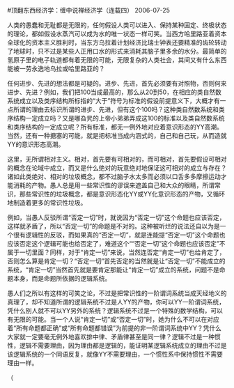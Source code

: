 #顶翻东西经济学：缠中说禅经济学（连载四）
2006-07-25


     
人类的愚蠢和无耻都是无限的，任何假设人类可以进入、保持某种固定、终极状态的理论，都如假设水蒸汽可以成为水的唯一状态一样可笑。当西方哈里路亚着资本全球化的资本主义胜利时，当东方乌拉着计划经济比瑞士钟表还要精准的齿轮转动了地球时，只不过是某些人正用口水的形式来消耗其脑子里多余的水分。最简单的氢原子里的电子轨道都有着无限的可能，无限复杂的人类社会，其间又有什么东西能被一劳永逸地乌拉或哈里路亚的？
 
      
任何进步、先进的想法都是可疑的。进步、先进，首先必须要有对照物，否则何来进步、先进？例如，我们把100当成最高的，那么从20到50，在相应的类自然数系统成立以及类序结构所标指的“大于”符号为标准的假设前提意义下，大概才有一点所谓的理由去标识所谓的进步、先进，但有这个100吗？这种类自然数系统和类序结构一定成立吗？又是哪旮旯的上帝小弟弟弄成这100的标准以及类自然数系统和类序结构的一定成立呢？所有标准，都无一例外地对应着意识形态的YY高潮。当然，还有一种搪塞的可能，就是把标准当成内涵式的，自己和自己玩，从而造就YY的意识形态高潮。
 
     
这里，无所谓相对主义。相对，首先要有可相对的，而可相对，首先要假设可相对的概念在论域中成立，而又是什么绝对的玩意绝对地保证这可相对的成立与存在？诸如此类绝对、相对的垃圾概念，都不过脑子水太多而必须以口舌多多摩擦运动才能消耗的产物。愚人总是用一些常识性的谬误来遮盖自己和大众的眼睛，所谓常识，那些常识性的垃圾概念，都是意识形态化YY或YY化意识形态的产物，又循环地制造着更多的常识性垃圾。
 
     
例如，当愚人反驳所谓“否定一切”时，就说因为“否定一切”这个命题也应该否定，这样就矛盾了，所以“否定一切”的命题是不对的。这种被听烂的说法还自以为是一个很有逻辑性的反驳，而如果真的“否定一切”，就是连能提“否定一切”这个命题也应该否定这个逻辑可能也给否定了，难道这个““否定一切”这个命题也应该否定”不属于一切里面？同样，对于“肯定一切”来说，当然连否定“肯定一切”也给肯定了，否则怎么算是肯定一切？“否定一切”首先否定的当然就是让“否定一切”不能成立的系统，“肯定一切”当然首先就是要肯定那能让“肯定一切”成立的系统，问题不是命题本身，而是命题所依据的逻辑系统。
 
    
愚人们之所以有这样的可笑之论，不过是把常识性的一阶谓词系统当成天经地义的真理了，却不知道所谓的逻辑系统不过是人YY的产物，你可以YY一阶谓词系统，凭什么别人就不可以YY另外的系统？逻辑系统不过是一个特殊的数学结构，可以有无限的可能。当一个人说“肯定一切”或“否定一切”时，她为什么不可以在对应着“所有命题都正确”或“所有命题都错误”为前提的非一阶谓词系统中YY？凭什么大家就一定要毫无例外地喜欢排中律、矛盾律甚至是同一律？逻辑不过是一种惯性，逻辑不需要理由，因为理由都是逻辑的，能证明某逻辑系统成立的理由不过是该逻辑系统的一个同语反复，就像YY不需要理由，一个惯性系中保持惯性不需要理由一样。
 
 
（